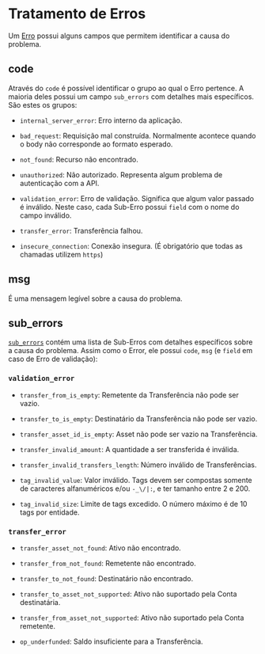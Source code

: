# Tratamento de Erros

Um [Erro](#error) possui alguns campos que permitem identificar a causa do problema.

## code

Através do `code` é possível identificar o grupo ao qual o Erro pertence. A maioria deles possui um campo `sub_errors` com detalhes mais específicos. São estes os grupos:

- `internal_server_error`: Erro interno da aplicação.

- `bad_request`: Requisição mal construída. Normalmente acontece quando o body não corresponde ao formato esperado.

- `not_found`: Recurso não encontrado.

- `unauthorized`: Não autorizado. Representa algum problema de autenticação com a API.

- `validation_error`: Erro de validação. Significa que algum valor passado é inválido. Neste caso, cada Sub-Erro possui `field` com o nome do campo inválido.

- `transfer_error`: Transferência falhou.

- `insecure_connection`: Conexão insegura. (É obrigatório que todas as chamadas utilizem `https`)

## msg

É uma mensagem legível sobre a causa do problema.

## sub_errors

[`sub_errors`](#suberror) contém uma lista de Sub-Erros com detalhes específicos sobre a causa do problema.
Assim como o Error, ele possui `code`, `msg` (e `field` em caso de Erro de validação):

### `validation_error`

- `transfer_from_is_empty`: Remetente da Transferência não pode ser vazio.

- `transfer_to_is_empty`: Destinatário da Transferência não pode ser vazio.

- `transfer_asset_id_is_empty`: Asset não pode ser vazio na Transferência.

- `transfer_invalid_amount`: A quantidade a ser transferida é inválida.

- `transfer_invalid_transfers_length`: Número inválido de Transferências.

- `tag_invalid_value`: Valor inválido. Tags devem ser compostas somente de caracteres alfanuméricos e/ou `-_\/|:`, e ter tamanho entre 2 e 200.

- `tag_invalid_size`: Limite de tags excedido. O número máximo é de 10 tags por entidade.

### `transfer_error`

- `transfer_asset_not_found`: Ativo não encontrado.

- `transfer_from_not_found`: Remetente não encontrado.

- `transfer_to_not_found`: Destinatário não encontrado.

- `transfer_to_asset_not_supported`: Ativo não suportado pela Conta destinatária.

- `transfer_from_asset_not_supported`: Ativo não suportado pela Conta remetente.

- `op_underfunded`: Saldo insuficiente para a Transferência.
